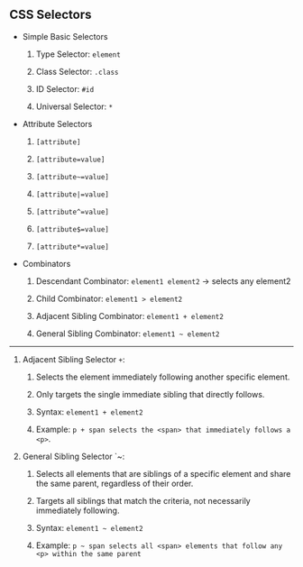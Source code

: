 
## CSS Selectors

- Simple Basic Selectors

   1. Type Selector: `element`

   2. Class Selector: `.class`

   3. ID Selector: `#id`

   4. Universal Selector: `*`

- Attribute Selectors

   1. `[attribute]`

   2. `[attribute=value]`

   3. `[attribute~=value]`

   4. `[attribute|=value]`

   5. `[attribute^=value]`

   6. `[attribute$=value]`

   7. `[attribute*=value]`

- Combinators

   1. Descendant Combinator: `element1 element2` $\to$ selects any element2

   2. Child Combinator: `element1 > element2`

   3. Adjacent Sibling Combinator: `element1 + element2`

   4. General Sibling Combinator: `element1 ~ element2`



---

1. Adjacent Sibling Selector `+`:

   1. Selects the element immediately following another specific element.

   2. Only targets the single immediate sibling that directly follows.

   3. Syntax: `element1 + element2`

   4. Example: `p + span selects the <span> that immediately follows a <p>`.

2. General Sibling Selector `~:

   1. Selects all elements that are siblings of a specific element and share the same parent, regardless of their order.

   2. Targets all siblings that match the criteria, not necessarily immediately following.

   3. Syntax: `element1 ~ element2`

   4. Example: `p ~ span selects all <span> elements that follow any <p> within the same parent`
